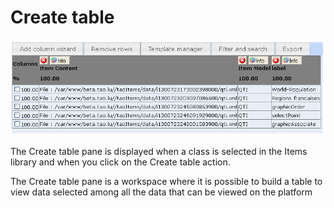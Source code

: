 <!--
parent:
    title: Manage_Items
author:
    - 'Jérôme Bogaerts'
created_at: '2012-04-12 16:54:42'
updated_at: '2013-03-13 13:32:54'
tags:
    - 'Manage Items'
-->

Create table
============

![](../resources/items-createtable.png)

The Create table pane is displayed when a class is selected in the Items library and when you click on the Create table action.

The Create table pane is a workspace where it is possible to build a table to view data selected among all the data that can be viewed on the platform


